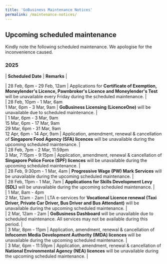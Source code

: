 ```yaml
---
title: 'GoBusiness Maintenance Notices'
permalink: /maintenance-notices/
---
```


## Upcoming scheduled maintenance

Kindly note the following scheduled maintenance. We apologise for the inconvenience caused. 


### 2025 

| **Scheduled Date** | **Remarks** |  



| 28 Feb, 6pm - 29 Feb, 12am | Applications for **Certificate of Exemption, Moneylender's Licence, Pawnbroker's Licence and Moneylender's Test** will be unavailable every Friday during the scheduled maintenance. |      
| 28 Feb, 10pm - 1 Mar, 6am<br>1 Mar, 6pm - 3 Mar, 9am | **GoBusiness Licensing (LicenceOne)** will be unavailable due to scheduled maintenance. |     
| 1 Mar, 6pm - 3 Mar, 9am<br>15 Mar, 6pm - 17 Mar, 9am<br>29 Mar, 6pm - 31 Mar, 9am<br>12 Apr, 6pm - 14 Apr, 9am | Application, amendment, renewal & cancellation of **Singapore Food Agency (SFA) licences** will be unavailable during the upcoming scheduled maintenance. |     
| 28 Feb, 7pm - 2 Mar, 11:59pm<br>3 Mar, 7:15pm - 9:15pm | Application, amendment, renewal & cancellation of **Singapore Police Force (SPF) licences** will be unavailable during the upcoming scheduled maintenance. |    
| 28 Feb, 9:30pm - 1 Mar, 4am | **Progressive Wage (PW) Mark Services** will be unavailable during the upcoming scheduled maintenance. |     
| 28 Feb, 11pm - 1 Mar, 7am | **Applications for Skills Development Levy (SDL)** will be unavailable during the upcoming scheduled maintenance. |      
| 1 Mar, 8am - 4pm<br>2 Mar, 12am - 2am | LTA e-services for **Vocational Licence renewal (Taxi Driver, Private Car Driver, Bus Driver and Bus Attendant)** will be unavailable during the upcoming scheduled maintenance. |    
| 2 Mar, 12am - 2am | **GoBusiness Dashboard** will be unavailable due to scheduled maintenance. All services may not be available during this period. |        
| 3 Mar, 8pm - 11pm | Application, amendment, renewal & cancellation of **Infocomm Media Development Authority (IMDA) licences** will be unavailable during the upcoming scheduled maintenance. |   
| 3 Mar, 6pm - 11:59pm | Application, amendment, renewal & cancellation of **National Environmental Agency (NEA) licences** will be unavailable during the upcoming scheduled maintenance. |       



<script src="/jquery/jquery.min.js"></script> <script src="/jquery/resize-tables.js"></script>
